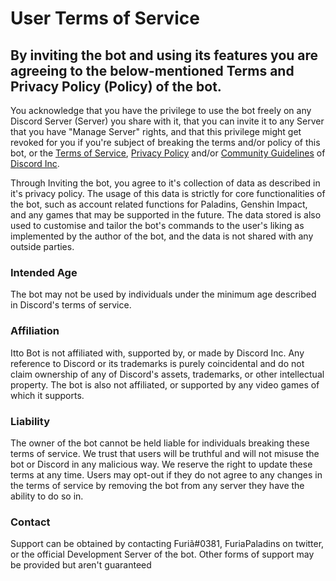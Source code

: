 # User Terms of Service


## By inviting the bot and using its features you are agreeing to the below-mentioned Terms and Privacy Policy (Policy) of the bot.

You acknowledge that you have the privilege to use the bot freely on any Discord Server (Server) you share with it, that you can invite it to any Server that you have "Manage Server" rights, and that this privilege might get revoked for you if you're subject of breaking the terms and/or policy of this bot, or the [Terms of Service](https://discord.com/terms), [Privacy Policy](https://discord.com/privacy) and/or [Community Guidelines](https://discord.com/guidelines) of [Discord Inc](https://discord.com/).

Through Inviting the bot, you agree to it's collection of data as described in it's privacy policy. The usage of this data is strictly for core functionalities of the bot, such as account related functions for Paladins, Genshin Impact, and any games that may be supported in the future. The data stored is also used to customise and tailor the bot's commands to the user's liking as implemented by the author of the bot, and the data is not shared with any outside parties.

### Intended Age
The bot may not be used by individuals under the minimum age described in Discord's terms of service.

### Affiliation
Itto Bot is not affiliated with, supported by, or made by Discord Inc. Any reference to Discord or its trademarks is purely coincidental and do not claim ownership of any of Discord's assets, trademarks, or other intellectual property. The bot is also not affiliated, or supported by any video games of which it supports.

### Liability
The owner of the bot cannot be held liable for individuals breaking these terms of service. We trust that users will be truthful and will not misuse the bot or Discord in any malicious way. We reserve the right to update these terms at any time. Users may opt-out if they do not agree to any changes in the terms of service by removing the bot from any server they have the ability to do so in.

### Contact
Support can be obtained by contacting Furiã#0381, FuriaPaladins on twitter, or the official Development Server of the bot. Other forms of support may be provided but aren't guaranteed
